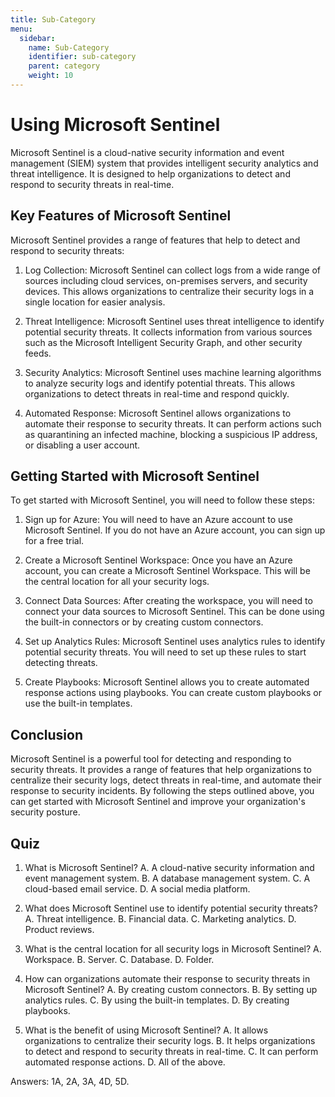 ```yaml
---
title: Sub-Category
menu:
  sidebar:
    name: Sub-Category
    identifier: sub-category
    parent: category
    weight: 10
---
```

# Using Microsoft Sentinel

Microsoft Sentinel is a cloud-native security information and event management (SIEM) system that provides intelligent security analytics and threat intelligence. It is designed to help organizations to detect and respond to security threats in real-time. 

## Key Features of Microsoft Sentinel

Microsoft Sentinel provides a range of features that help to detect and respond to security threats:

1. Log Collection: Microsoft Sentinel can collect logs from a wide range of sources including cloud services, on-premises servers, and security devices. This allows organizations to centralize their security logs in a single location for easier analysis.

2. Threat Intelligence: Microsoft Sentinel uses threat intelligence to identify potential security threats. It collects information from various sources such as the Microsoft Intelligent Security Graph, and other security feeds.

3. Security Analytics: Microsoft Sentinel uses machine learning algorithms to analyze security logs and identify potential threats. This allows organizations to detect threats in real-time and respond quickly.

4. Automated Response: Microsoft Sentinel allows organizations to automate their response to security threats. It can perform actions such as quarantining an infected machine, blocking a suspicious IP address, or disabling a user account.

## Getting Started with Microsoft Sentinel

To get started with Microsoft Sentinel, you will need to follow these steps:

1. Sign up for Azure: You will need to have an Azure account to use Microsoft Sentinel. If you do not have an Azure account, you can sign up for a free trial.

2. Create a Microsoft Sentinel Workspace: Once you have an Azure account, you can create a Microsoft Sentinel Workspace. This will be the central location for all your security logs.

3. Connect Data Sources: After creating the workspace, you will need to connect your data sources to Microsoft Sentinel. This can be done using the built-in connectors or by creating custom connectors.

4. Set up Analytics Rules: Microsoft Sentinel uses analytics rules to identify potential security threats. You will need to set up these rules to start detecting threats.

5. Create Playbooks: Microsoft Sentinel allows you to create automated response actions using playbooks. You can create custom playbooks or use the built-in templates.

## Conclusion

Microsoft Sentinel is a powerful tool for detecting and responding to security threats. It provides a range of features that help organizations to centralize their security logs, detect threats in real-time, and automate their response to security incidents. By following the steps outlined above, you can get started with Microsoft Sentinel and improve your organization's security posture.

## Quiz

1. What is Microsoft Sentinel?
  A. A cloud-native security information and event management system.
  B. A database management system.
  C. A cloud-based email service.
  D. A social media platform.

2. What does Microsoft Sentinel use to identify potential security threats?
  A. Threat intelligence.
  B. Financial data.
  C. Marketing analytics.
  D. Product reviews.

3. What is the central location for all security logs in Microsoft Sentinel?
  A. Workspace.
  B. Server.
  C. Database.
  D. Folder.

4. How can organizations automate their response to security threats in Microsoft Sentinel?
  A. By creating custom connectors.
  B. By setting up analytics rules.
  C. By using the built-in templates.
  D. By creating playbooks.

5. What is the benefit of using Microsoft Sentinel?
  A. It allows organizations to centralize their security logs.
  B. It helps organizations to detect and respond to security threats in real-time.
  C. It can perform automated response actions.
  D. All of the above.

Answers: 1A, 2A, 3A, 4D, 5D.
